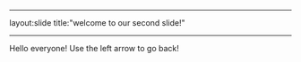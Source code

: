 _ _ _
layout:slide
title:"welcome to our second slide!"
_ _ _
Hello everyone!
Use the left arrow to go back!
